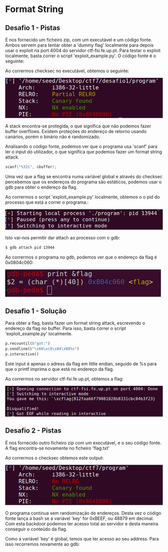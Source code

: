 # Format String 

## Desafio 1 - Pistas
É nos fornecido um ficheiro zip, com um executável e um código fonte. Ambos servem para tentar obter a 'dummy flag' localmente para depois usar o exploit na port 4004 do servidor ctf-fsi.fe.up.pt. Para testar o exploit localmente, basta correr o script 'exploit_example.py'.
O código fonte é o seguinte:

Ao corrermos checksec no executável, obtemos o seguinte:

![checksec](../docs/ctf7/checksec.png)

A stack encontra-se protegida, o que significa que não podemos fazer buffer overflows. Existem proteções do endereço de retorno usando canários, porém o binário não é randomizado.

Analisando o código fonte, podemos ver que o programa usa 'scanf' para ler o input do utilizador, o que significa que podemos fazer um format string attack.

```c
scanf("%32s", &buffer);
```

Uma vez que a flag se encontra numa variável global e através do checksec percebemos que os endereços do programa são estáticos, podemos usar o gdb para obter o endereço da flag.

Ao corrermos o script 'exploit_example.py' localmente, obtemos o o pid do processo que está a correr o programa.:

![pid](../docs/ctf7/pid.png)

Isto vai-nos permitir dar attach ao processo com o gdb:

```bash
$ gdb attach pid 13944
```

Ao corrermos o programa no gdb, podemos ver que o endereço da flag é 0x0804c060:

![gdb](../docs/ctf7/gdb.png)

## Desafio 1 - Solução

Para obter a flag, basta fazer um format string attack, escrevendo o endereço da flag no buffer. Para isso, basta correr o script 'exploit_example.py' localmente.

```python
p.recvuntil(b"got:")
p.sendline(b"\x60\xc0\x04\x08%s")
p.interactive()
```
Este input é apenas o adress da flag em little endian, seguido de %s para que o printf imprima o que está no endereço da flag.

Ao corrermos no servidor ctf-fsi.fe.up.pt, obtemos a flag:

![flag](../docs/ctf7/flag.png)

## Desafio 2 - Pistas

É nos fornecido outro ficheiro zip com um executável, e o seu código fonte. A flag encontra-se novamente no ficheiro 'flag.txt'

Ao corrermos o checksec obtemos este output:

![checksec2](../docs/ctf7/checksec2.png)

O programa continua sem randomização de endereços. Desta vez o código fonte lança a bash se a variável 'key' for 0xBEEF, ou 48879 em decimal. Com esta backdoor podemos ter acesso total ao servidor e desta maneira conseguir o conteúdo da flag.

Como a variável 'key' é global, temos que ter acesso ao seu address. Para isso recorremos novamente ao gdb:






